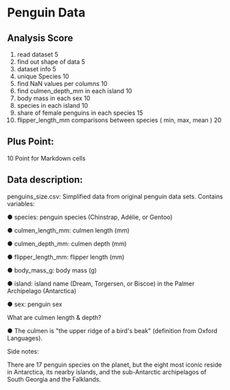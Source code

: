 # Penguin Data


## Analysis	Score
1.	read dataset	5
2.	find out shape of data	5
3.	dataset info	5
4.	unique Species	10
5.	find NaN values per columns	10
6.	find culmen_depth_mm in each island	10
7.	body mass in each sex	10
8.	species in each island	10
9.	share of female penguins in each species	15
10.	flipper_length_mm comparisons between species ( min, max, mean )	20


## Plus Point:
10 Point for Markdown cells


## Data description:
penguins_size.csv: Simplified data from original penguin data sets. Contains variables:

●	species: penguin species (Chinstrap, Adélie, or Gentoo)

●	culmen_length_mm: culmen length (mm)

●	culmen_depth_mm: culmen depth (mm)

●	flipper_length_mm: flipper length (mm)

●	body_mass_g: body mass (g)

●	island: island name (Dream, Torgersen, or Biscoe) in the Palmer Archipelago (Antarctica)

●	sex: penguin sex

What are culmen length & depth?

●	The culmen is "the upper ridge of a bird's beak" (definition from Oxford Languages).

Side notes:

There are 17 penguin species on the planet, but the eight most iconic reside in Antarctica, its nearby islands, and the sub-Antarctic archipelagos of South Georgia and the Falklands.
